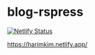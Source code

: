 # blog-rspress

[![Netlify Status](https://api.netlify.com/api/v1/badges/d1f15b0b-1cbf-430c-8a35-d888f92fe531/deploy-status)](https://app.netlify.com/sites/harimkim/deploys)

https://harimkim.netlify.app/
